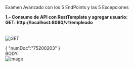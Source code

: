 Examen Avanzado con los 5 EndPoints y las 5 Excepciones

<b>1.- Consumo de API con RestTemplate y agregar usuario:</b><br>
<b>GET: http://localhost:8080/v1/empleado</b><br><br><br>
![GET](https://github.com/milanncy/Examen04/assets/174217470/42c6e01f-6e30-4055-936f-6f360ef72ad9)

{
    "numDoc":"75200203"
}
<br>
BODY:
<br>
![image](https://github.com/milanncy/Examen04/assets/174217470/fc9f021c-504c-4127-a933-40a2a7c5677f)

